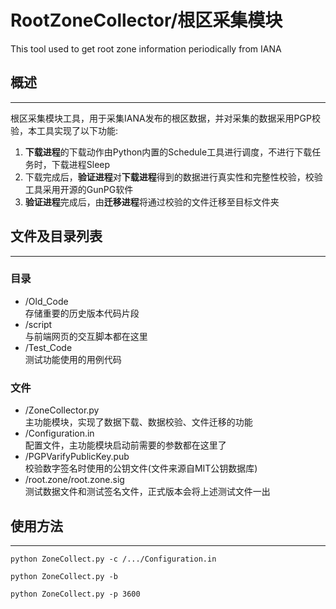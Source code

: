 # RootZoneCollector/根区采集模块

This tool used to get root zone information periodically from IANA   

## 概述
-----
根区采集模块工具，用于采集IANA发布的根区数据，并对采集的数据采用PGP校验，本工具实现了以下功能:   

1. **下载进程**的下载动作由Python内置的Schedule工具进行调度，不进行下载任务时，下载进程Sleep
2. 下载完成后，**验证进程**对**下载进程**得到的数据进行真实性和完整性校验，校验工具采用开源的GunPG软件
3. **验证进程**完成后，由**迁移进程**将通过校验的文件迁移至目标文件夹

## 文件及目录列表
-----
### 目录
   
   
   
   
+ /Old_Code   
	存储重要的历史版本代码片段
+ /script   
	与前端网页的交互脚本都在这里
+ /Test_Code   
	测试功能使用的用例代码
   
### 文件
   
+ /ZoneCollector.py   
	主功能模块，实现了数据下载、数据校验、文件迁移的功能
+ /Configuration.in   
	配置文件，主功能模块启动前需要的参数都在这里了
+ /PGPVarifyPublicKey.pub   
	校验数字签名时使用的公钥文件(文件来源自MIT公钥数据库)
+ /root.zone/root.zone.sig   
	测试数据文件和测试签名文件，正式版本会将上述测试文件一出
   
## 使用方法
---
	python ZoneCollect.py -c /.../Configuration.in

	python ZoneCollect.py -b
	
	python ZoneCollect.py -p 3600


